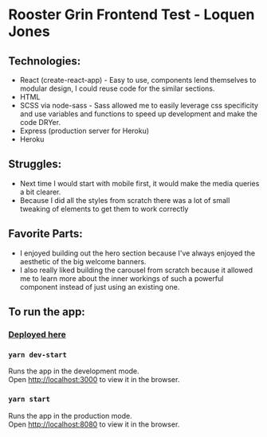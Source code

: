 # Rooster Grin Frontend Test - Loquen Jones

## Technologies:
- React (create-react-app) - Easy to use, components lend themselves to modular design, I could reuse code for the similar sections.
- HTML
- SCSS via node-sass - Sass allowed me to easily leverage css specificity and use variables and functions to speed up development and make the code DRYer. 
- Express (production server for Heroku)
- Heroku

## Struggles: 
- Next time I would start with mobile first, it would make the media queries a bit clearer.
- Because I did all the styles from scratch there was a lot of small tweaking of elements to get them to work correctly

## Favorite Parts:

- I enjoyed building out the hero section because I've always enjoyed the aesthetic of the big welcome banners.
- I also really liked building the carousel from scratch because it allowed me to learn more about the inner workings of such a powerful component instead of just using an existing one. 
## To run the app: 
### [Deployed here](rooster-grin-test-loquen.herokuapp.com)
### `yarn dev-start`

Runs the app in the development mode.<br />
Open [http://localhost:3000](http://localhost:3000) to view it in the browser.

### `yarn start` 

Runs the app in the production mode.<br />
Open [http://localhost:8080](http://localhost:8080) to view it in the browser.

